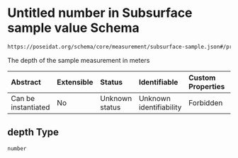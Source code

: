 # Untitled number in Subsurface sample value Schema

```txt
https://poseidat.org/schema/core/measurement/subsurface-sample.json#/properties/depth
```

The depth of the sample measurement in meters

| Abstract            | Extensible | Status         | Identifiable            | Custom Properties | Additional Properties | Access Restrictions | Defined In                                                                                        |
| :------------------ | :--------- | :------------- | :---------------------- | :---------------- | :-------------------- | :------------------ | :------------------------------------------------------------------------------------------------ |
| Can be instantiated | No         | Unknown status | Unknown identifiability | Forbidden         | Allowed               | none                | [subsurface-sample.json*](schemas/core/measurement/subsurface-sample.json "open original schema") |

## depth Type

`number`
